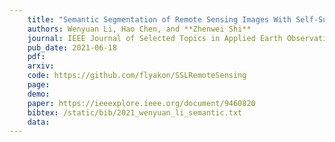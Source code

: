 ```yaml
---
    title: "Semantic Segmentation of Remote Sensing Images With Self-Supervised Multitask Representation Learning"
    authors: Wenyuan Li, Hao Chen, and **Zhenwei Shi**
    journal: IEEE Journal of Selected Topics in Applied Earth Observations and Remote Sensing (JSTARS)
    pub_date: 2021-06-18
    pdf: 
    arxiv: 
    code: https://github.com/flyakon/SSLRemoteSensing
    page: 
    demo: 
    paper: https://ieeexplore.ieee.org/document/9460820
    bibtex: /static/bib/2021_wenyuan_li_semantic.txt
    data:
---
```

    
